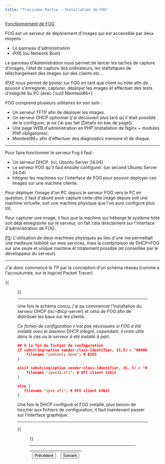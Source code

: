 ```yaml
---
title: "Troisième Partie - Installation de FOG"
---
```

<u>Fonctionnement de FOG

</u>

FOG est un serveur de déploiement d'images qui est accessible par deux moyens :

* Le panneau d'administration
* iPXE (ou Network Boot)

Le panneau d'Administration nous permet de lancer les taches de capture d'images, l'état de capture des ordinateurs, les statistiques de téléchargement des images sur des clients etc...

iPXE nous permet de booter sur FOG en tant que client ou hôte afin de pouvoir s'enregisrer, capturer, déployer les images et effectuer des tests d'intégrité du PC (avec l'outil Memtest86+).

FOG comprend plusieurs utilitaires en son sein :

- Un serveur TFTP afin de déployer les images.
- Un serveur DHCP optionnel (j'ai découvert plus tard qu'il était possible de le configurer, je ne l'ai pas fait [Détails en bas de page]).
- Une page WEB d'administration en PHP (installation de Nginx + modules PHP obligatoires).
- Memtest86+ afin d'effectuer des diagnostics mémoire et de disque.

---

Pour faire fonctionner le serveur Fog il faut :

- Un serveur DHCP. (ici, Ubuntu Server 24.04)
- Le serveur FOG qu'il faut ensuite configurer. (un second Ubuntu Server 24.04)
- Intégrer les machines sur l'interface de FOG pour pouvoir deployer ces images sur une machine cliente.

Pour déployer l'image d'un PC depuis le serveur FOG vers le PC en question, il faut d'abord avoir capturé cette-dite image depuis soit une machine virtuelle, soit une machine physique que l'on aura configuré plus tôt.

Pour capturer une image, il faut que la machine qui héberge le système hôte soit déjà enregistrée sur le serveur, on fait cela directement sur l'interface d'administration de FOG.

<u>PS</u>: L'utilisation de deux machines physiques au lieu d'une me permettait une meilleure lisibilité sur mes services, mais la combinaison de DHCP+FOG sur une seule et unique machine et totalement possible (et conseillée par le développeur du serveur).

---

J'ai donc commencé le TP par la conception d'un schéma réseau (comme à l'accoutumée, sur le logiciel Packet Tracer)

{{<figure src="https://vhascoet-pro.github.io/portfolio-bts.github.io/pics/RDS/sch_réseau-RDS2-FOG.png" alt="schéma réseau sur Packet Tracer Représentant deux machines virtuelles contenues dans un ordinateur principal, relié en réseau sur un serveur de diffusion d'adresses IP (DHCP) et sur le serveur FOG." position="center" style="border-radius: 8px;" caption="" captionPosition="right" captionStyle="color: black;" >}}

---

Une fois le schéma conçu, j'ai pu commencer l'installation du serveur DHCP (isc-dhcp-server) et celui de FOG afin de distribuer les baux sur les clients.

*Ce fichier de configuration n'est pas nécessaire si FOG à été installé avec le daemon DHCP intégré, cependant, il reste utile dans le cas ou le serveur à été installé à part.*

```json
## À la fin du fichier de configuration
if substring(option vendor-class-identifier, 15,5) = "00000" {
    filename "undionly.kpxe"; # BIOS
}

elsif substring(option vendor-class-identifier, 15, 5) = "00006" {
    filename "ipxe32.efi"; # EFI client 32bit
}

else {
   filename "ipxe.efi"; # EFI client 64bit
}
```


Une fois le DHCP configuré et FOG installé, plus besoin de toucher aux fichiers de configuration, il faut maintenant passer sur l'interface graphique.

---

{{<figure src="https://vhascoet-pro.github.io/portfolio-bts.github.io/pics/RDS/2025-01-13-10-52.png" alt="Menu principal de FOG : Montrant le tableau de bord." position="center" style="border-radius: 8px;" caption="" captionPosition="right" captionStyle="color: black;">}}

---


| <button onclick="window.location.href='https://vhascoet-pro.github.io/portfolio-bts.github.io/rds2/rds2_2';">Précédent</button> | <button onclick="window.location.href='https://vhascoet-pro.github.io/portfolio-bts.github.io/rds2/rds2_4';">Suivant</button> |
|-|-|
